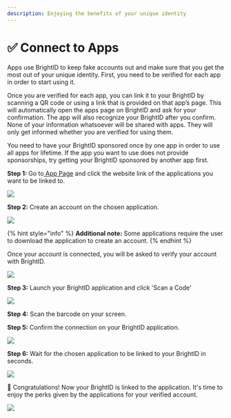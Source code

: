 ```yaml
---
description: Enjoying the benefits of your unique identity
---
```


# ✅ Connect to Apps

Apps use BrightID to keep fake accounts out and make sure that you get the most out of your unique identity. First, you need to be verified for each app in order to start using it. &#x20;

Once you are verified for each app, you can link it to your BrightID by scanning a QR code or using a link that is provided on that app’s page. This will automatically open the apps page on BrightID and ask for your confirmation. The app will also recognize your BrightID after you confirm. None of your information whatsoever will be shared with apps. They will only get informed whether you are verified for using them.

You need to have your BrightID sponsored once by one app in order to use all apps for lifetime. If the app you want to use does not provide sponsorships, try getting your BrightID sponsored by another app first.

**Step 1:** Go to[ App Page](https://apps.brightid.org/) and click the website link of the applications you want to be linked to.

![](<../.gitbook/assets/Screen Shot 2020-11-10 at 16.08.07.png>)

**Step 2:** Create an account on the chosen application.&#x20;

![](<../.gitbook/assets/1Hive\_Account Registration.png>)

{% hint style="info" %}
**Additional note:** Some applications require the user to download the application to create an account.
{% endhint %}

Once your account is connected, you will be asked to verify your account with BrightID.

![](../.gitbook/assets/1Hive\_Step6a.png)

**Step 3:** Launch your BrightID application and click 'Scan a Code'

![](<../.gitbook/assets/Link app.png>)

**Step 4:** Scan the barcode on your screen.

**Step 5:** Confirm the connection on your BrightID application.

![](<../.gitbook/assets/WhatsApp Image 2020-11-05 at 17.31.18 (1) (1).jpeg>)

**Step 6:** Wait for the chosen application to be linked to your BrightID in seconds.&#x20;

![](<../.gitbook/assets/WhatsApp Image 2020-11-05 at 17.31.18 (4).jpeg>)

🎊  Congratulations! Now your BrightID is linked to the application. It's time to enjoy the perks given by the applications for your verified account.

![](<../.gitbook/assets/WhatsApp Image 2020-11-10 at 16.49.59.jpeg>)
